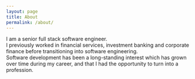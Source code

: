 ```yaml
---
layout: page
title: About
permalink: /about/
---
```

I am a senior full stack software engineer.\
I previously worked in financial services, investment banking and corporate finance before transitioning into software engineering.\
Software development has been a long-standing interest which has grown over time during my career, and that I had the opportunity to turn into a profession.


<!-- This is the base Jekyll theme. You can find out more info about customizing your Jekyll theme, as well as basic Jekyll usage documentation at [jekyllrb.com](https://jekyllrb.com/)

You can find the source code for Minima at GitHub:
[jekyll][jekyll-organization] /
[minima](https://github.com/jekyll/minima)

You can find the source code for Jekyll at GitHub:
[jekyll][jekyll-organization] /
[jekyll](https://github.com/jekyll/jekyll)


[jekyll-organization]: https://github.com/jekyll -->
